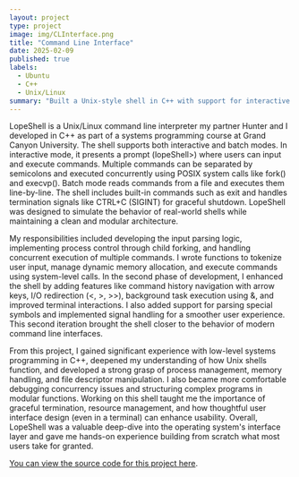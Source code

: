 ```yaml
---
layout: project
type: project
image: img/CLInterface.png
title: "Command Line Interface"
date: 2025-02-09
published: true
labels:
  - Ubuntu
  - C++
  - Unix/Linux
summary: "Built a Unix-style shell in C++ with support for interactive and batch modes, concurrent command execution, signal handling, command history, and I/O redirection. Gained hands-on experience with process control, memory management, and terminal interaction."
---
```

LopeShell is a Unix/Linux command line interpreter my partner Hunter and I developed in C++ as part of a systems programming course at Grand Canyon University. The shell supports both interactive and batch modes. In interactive mode, it presents a prompt (lopeShell>) where users can input and execute commands. Multiple commands can be separated by semicolons and executed concurrently using POSIX system calls like fork() and execvp(). Batch mode reads commands from a file and executes them line-by-line. The shell includes built-in commands such as exit and handles termination signals like CTRL+C (SIGINT) for graceful shutdown. LopeShell was designed to simulate the behavior of real-world shells while maintaining a clean and modular architecture.

My responsibilities included developing the input parsing logic, implementing process control through child forking, and handling concurrent execution of multiple commands. I wrote functions to tokenize user input, manage dynamic memory allocation, and execute commands using system-level calls. In the second phase of development, I enhanced the shell by adding features like command history navigation with arrow keys, I/O redirection (<, >, >>), background task execution using &, and improved terminal interactions. I also added support for parsing special symbols and implemented signal handling for a smoother user experience. This second iteration brought the shell closer to the behavior of modern command line interfaces.

From this project, I gained significant experience with low-level systems programming in C++, deepened my understanding of how Unix shells function, and developed a strong grasp of process management, memory handling, and file descriptor manipulation. I also became more comfortable debugging concurrency issues and structuring complex programs in modular functions. Working on this shell taught me the importance of graceful termination, resource management, and how thoughtful user interface design (even in a terminal) can enhance usability. Overall, LopeShell was a valuable deep-dive into the operating system's interface layer and gave me hands-on experience building from scratch what most users take for granted.

[You can view the source code for this project here]([https://github.com/HunterCay/CST-315/blob/main/ImprovedCLI.cpp]).
